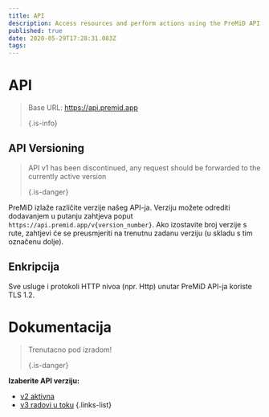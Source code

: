 ```yaml
---
title: API
description: Access resources and perform actions using the PreMiD API
published: true
date: 2020-05-29T17:28:31.083Z
tags:
---
```


# API

> Base URL: https://api.premid.app 
> 
> {.is-info}

## API Versioning
> API v1 has been discontinued, any request should be forwarded to the currently active version 
> 
> {.is-danger}

PreMiD izlaže različite verzije našeg API-ja. Verziju možete odrediti dodavanjem u putanju zahtjeva poput ` https://api.premid.app/v{version_number} `. Ako izostavite broj verzije s rute, zahtjevi će se preusmjeriti na trenutnu zadanu verziju (u skladu s tim označenu dolje).

## Enkripcija

Sve usluge i protokoli HTTP nivoa (npr. Http) unutar PreMiD API-ja koriste TLS 1.2.

# Dokumentacija
> Trenutacno pod izradom! 
> 
> {.is-danger}

**Izaberite API verziju:**
- [v2 aktivna](/dev/api/v2)
- [v3 radovi u toku](/dev/api/v3)
{.links-list}